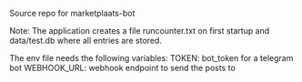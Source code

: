 Source repo for marketplaats-bot

Note: The application creates a file runcounter.txt on first startup and data/test.db where all entries are stored. 

The env file needs the following variables:
TOKEN: bot_token for a telegram bot
WEBHOOK_URL: webhook endpoint to send the posts to
